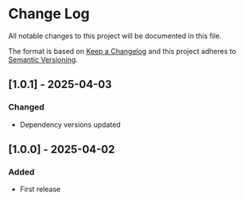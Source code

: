 # Change Log

All notable changes to this project will be documented in this file.

The format is based on [Keep a Changelog](https://keepachangelog.com/)
and this project adheres to [Semantic Versioning](https://semver.org/).

## [1.0.1] - 2025-04-03

### Changed

- Dependency versions updated

## [1.0.0] - 2025-04-02

### Added

- First release
